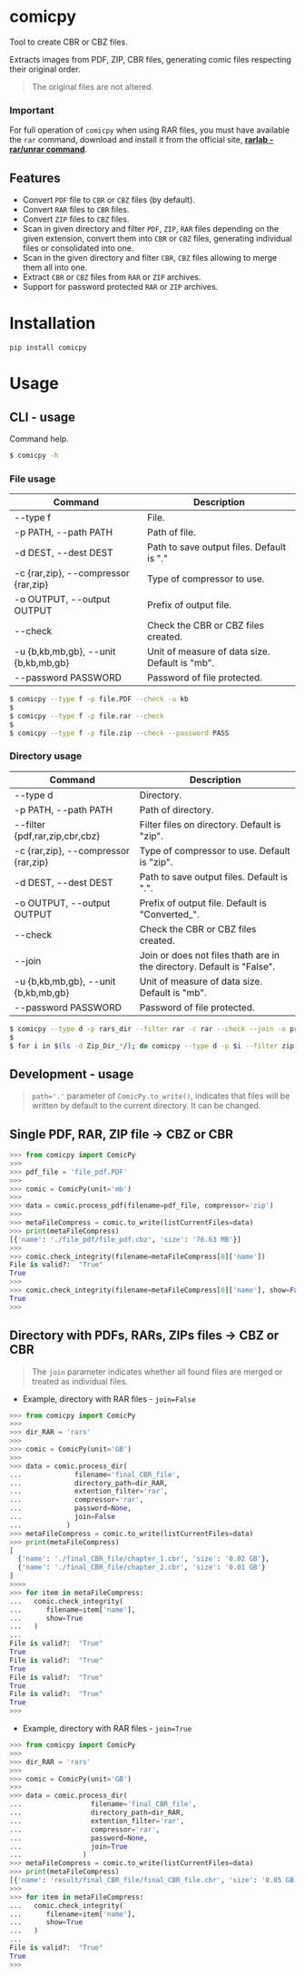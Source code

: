 # comicpy

Tool to create CBR or CBZ files.

Extracts images from PDF, ZIP, CBR files, generating comic files respecting their original order.


> The original files are not altered.


### Important

For full operation of `comicpy` when using RAR files, you must have available the `rar` command, download and install it from the official site, [**rarlab - rar/unrar command**](https://www.rarlab.com/download.htm).


## Features

* Convert `PDF` file to `CBR` or `CBZ` files (by default).
* Convert `RAR` files to `CBR` files.
* Convert `ZIP` files to `CBZ` files.
* Scan in given directory and filter `PDF`, `ZIP`, `RAR` files depending on the given extension, convert them into `CBR` or `CBZ` files, generating individual files or consolidated into one.
* Scan in the given directory and filter `CBR`, `CBZ` files allowing to merge them all into one.
* Extract `CBR` or `CBZ` files from `RAR` or `ZIP` archives.
* Support for password protected `RAR` or `ZIP` archives.


# Installation

```
pip install comicpy
```

# Usage

## CLI - usage

Command help.

```bash
$ comicpy -h
```

### File usage

| Command | Description |
|-|-|
| --type f | File. |
| -p PATH, --path PATH | Path of file. |
| -d DEST, --dest DEST | Path to save output files. Default is "." |
| -c {rar,zip}, --compressor {rar,zip} | Type of compressor to use. |
| -o OUTPUT, --output OUTPUT | Prefix of output file. |
| --check | Check the CBR or CBZ files created. |
| -u {b,kb,mb,gb}, --unit {b,kb,mb,gb} | Unit of measure of data size. Default is "mb". |
| --password PASSWORD | Password of file protected. |

```bash
$ comicpy --type f -p file.PDF --check -u kb
$
$ comicpy --type f -p file.rar --check
$
$ comicpy --type f -p file.zip --check --password PASS
```

### Directory usage

| Command | Description |
|-|-|
| --type d | Directory. |
| -p PATH, --path PATH | Path of directory. |
| --filter {pdf,rar,zip,cbr,cbz} | Filter files on directory. Default is "zip". |
| -c {rar,zip}, --compressor {rar,zip} | Type of compressor to use. Default is "zip".|
| -d DEST, --dest DEST | Path to save output files. Default is ".".
| -o OUTPUT, --output OUTPUT | Prefix of output file. Default is "Converted_". |
| --check | Check the CBR or CBZ files created. |
| --join | Join or does not files thath are in the directory. Default is "False". |
| -u {b,kb,mb,gb}, --unit {b,kb,mb,gb} | Unit of measure of data size. Default is "mb". |
| --password PASSWORD | Password of file protected. |


```bash
$ comicpy --type d -p rars_dir --filter rar -c rar --check --join -o prefix_final_ --password PASS
$
$ for i in $(ls -d Zip_Dir_*/); do comicpy --type d -p $i --filter zip -c zip --check -o ${i: 0:-1} --join ; done
```



## Development - usage

> `path='.'` parameter of `ComicPy.to_write()`, indicates that files will be written by default to the current directory. It can be changed.

## Single PDF, RAR, ZIP file -> CBZ or CBR

```python
>>> from comicpy import ComicPy
>>>
>>> pdf_file = 'file_pdf.PDF'
>>>
>>> comic = ComicPy(unit='mb')
>>>
>>> data = comic.process_pdf(filename=pdf_file, compressor='zip')
>>>
>>> metaFileCompress = comic.to_write(listCurrentFiles=data)
>>> print(metaFileCompress)
[{'name': './file_pdf/file_pdf.cbz', 'size': '76.63 MB'}]
>>>
>>> comic.check_integrity(filename=metaFileCompress[0]['name'])
File is valid?:  "True"
True
>>>
>>> comic.check_integrity(filename=metaFileCompress[0]['name'], show=False)
True
>>>
```

## Directory with PDFs, RARs, ZIPs files -> CBZ or CBR

> The `join` parameter indicates whether all found files are merged or treated as individual files.


* Example, directory with RAR files - `join=False`


```python
>>> from comicpy import ComicPy
>>>
>>> dir_RAR = 'rars'
>>>
>>> comic = ComicPy(unit='GB')
>>>
>>> data = comic.process_dir(
...             filename='final_CBR_file',
...             directory_path=dir_RAR,
...             extention_filter='rar',
...             compressor='rar',
...             password=None,
...             join=False
...           )
>>> metaFileCompress = comic.to_write(listCurrentFiles=data)
>>> print(metaFileCompress)
[
  {'name': './final_CBR_file/chapter_1.cbr', 'size': '0.02 GB'},
  {'name': './final_CBR_file/chapter_2.cbr', 'size': '0.01 GB'}
]
>>>>
>>> for item in metaFileCompress:
...   comic.check_integrity(
...      filename=item['name'],
...      show=True
...   )
...
File is valid?:  "True"
True
File is valid?:  "True"
True
File is valid?:  "True"
True
File is valid?:  "True"
True
>>>
```


* Example, directory with RAR files - `join=True`

```python
>>> from comicpy import ComicPy
>>>
>>> dir_RAR = 'rars'
>>>
>>> comic = ComicPy(unit='GB')
>>>
>>> data = comic.process_dir(
...                 filename='final_CBR_file',
...                 directory_path=dir_RAR,
...                 extention_filter='rar',
...                 compressor='rar',
...                 password=None,
...                 join=True
...               )
>>> metaFileCompress = comic.to_write(listCurrentFiles=data)
>>> print(metaFileCompress)
[{'name': 'result/final_CBR_file/final_CBR_file.cbr', 'size': '0.05 GB'}]
>>>
>>> for item in metaFileCompress:
...   comic.check_integrity(
...      filename=item['name'],
...      show=True
...   )
...
File is valid?:  "True"
True
>>>
```
